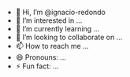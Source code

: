 - 👋 Hi, I’m @ignacio-redondo
- 👀 I’m interested in ...
- 🌱 I’m currently learning ...
- 💞️ I’m looking to collaborate on ...
- 📫 How to reach me ...
- 😄 Pronouns: ...
- ⚡ Fun fact: ...

<!---
ignacio-redondo/ignacio-redondo is a ✨ special ✨ repository because its `README.md` (this file) appears on your GitHub profile.
You can click the Preview link to take a look at your changes.
--->
